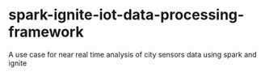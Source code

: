# spark-ignite-iot-data-processing-framework
A use case for near real time analysis of city sensors data using spark and ignite

